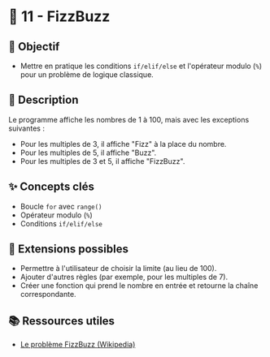 # 🔢 11 - FizzBuzz

## 🎯 Objectif

- Mettre en pratique les conditions `if/elif/else` et l'opérateur modulo (`%`) pour un problème de logique classique.

## 📝 Description

Le programme affiche les nombres de 1 à 100, mais avec les exceptions suivantes :
- Pour les multiples de 3, il affiche "Fizz" à la place du nombre.
- Pour les multiples de 5, il affiche "Buzz".
- Pour les multiples de 3 et 5, il affiche "FizzBuzz".

## ✨ Concepts clés

- Boucle `for` avec `range()`
- Opérateur modulo (`%`)
- Conditions `if/elif/else`

## 🚀 Extensions possibles

- Permettre à l'utilisateur de choisir la limite (au lieu de 100).
- Ajouter d'autres règles (par exemple, pour les multiples de 7).
- Créer une fonction qui prend le nombre en entrée et retourne la chaîne correspondante.

## 📚 Ressources utiles

- [Le problème FizzBuzz (Wikipedia)](https://fr.wikipedia.org/wiki/Fizz_buzz)